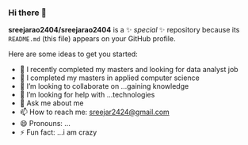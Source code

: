 ### Hi there 👋


**sreejarao2404/sreejarao2404** is a ✨ _special_ ✨ repository because its `README.md` (this file) appears on your GitHub profile.

Here are some ideas to get you started:

- 🔭 I recently completed my masters and looking for data analyst job
- 🌱 I completed my masters in applied computer science
- 👯 I’m looking to collaborate on ...gaining knowledge
- 🤔 I’m looking for help with ...technologies
- 💬 Ask me about me
- 📫 How to reach me: sreejar2424@gmail.com 
- 😄 Pronouns: ...
- ⚡ Fun fact: ...i am crazy

